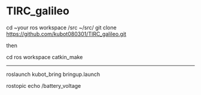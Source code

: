 # TIRC_galileo

cd ~your ros workspace /src
~/src/ git clone https://github.com/kubot080301/TIRC_galileo.git

then 

cd ros workspace
catkin_make

---------------------

roslaunch kubot_bring bringup.launch

rostopic echo /battery_voltage
